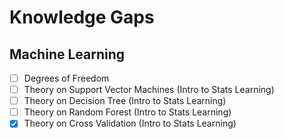 # Knowledge Gaps

## Machine Learning

- [ ] Degrees of Freedom
- [ ] Theory on Support Vector Machines (Intro to Stats Learning)
- [ ] Theory on Decision Tree (Intro to Stats Learning)
- [ ] Theory on Random Forest (Intro to Stats Learning)
- [x] Theory on Cross Validation (Intro to Stats Learning)
